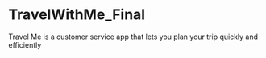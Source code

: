 # TravelWithMe_Final
Travel Me is a customer service app that lets you plan your trip quickly and efficiently
